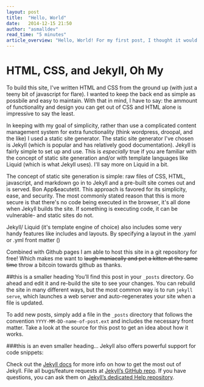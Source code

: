 ```yaml
---
layout: post
title:  "Hello, World"
date:   2014-12-15 21:50
author: "asmalldev"
read_time: "5 minutes"
article_overview: "Hello, World! For my first post, I thought it would be appropriate to talk about the creation process of this site."
---
```


# HTML, CSS, and Jekyll, Oh My
To build this site, I've written HTML and CSS from the ground up (with just a teeny bit of javascript for flare). I wanted to keep the back end as simple as possbile and easy to maintain. With that in mind, I have to say: the ammount of functionality and design you can get out of CSS and HTML alone is impressive to say the least.

In keeping with my goal of simplicity, rather than use a complicated content management system for extra functionality (think wordpress, droopal, and the like) I used a static site generator. The static site generator I've chosen is Jekyll (which is popular and has relatively good documentation). Jekyll is fairly simple to set up and use. This is *especially* true if you are familiar with the concept of static site generation and/or with template languages like Liquid (which is what Jekyll uses). I'll say more on Liquid in a bit.

The concept of static site generation is simple: raw files of CSS, HTML, javascript, and markdown go in to Jekyll and a pre-built site comes out and is served. Bon App&eacutetit. This approach is favored for its simplicity, ease, and security. The most commonly stated reason that this is more secure is that there's no code being executed in the browser, it's all done when Jekyll builds the site. If something is executing code, it can be vulnerable- and static sites do not.

Jekyll/ Liquid (it's template engine of choice) also includes some very handy features like includes and layouts. By specifying a layout in the .yaml or .yml front matter ()

Combined with Github pages I am able to host this site in a git repository for free! Which makes me want to ~~laugh maniacally and pet a kitten at the same time~~ throw a bitcoin towards github as thanks. 


##this is a smaller heading
You’ll find this post in your `_posts` directory. Go ahead and edit it and re-build the site to see your changes. You can rebuild the site in many different ways, but the most common way is to run `jekyll serve`, which launches a web server and auto-regenerates your site when a file is updated.

To add new posts, simply add a file in the `_posts` directory that follows the convention `YYYY-MM-DD-name-of-post.ext` and includes the necessary front matter. Take a look at the source for this post to get an idea about how it works.

###this is an even smaller heading...
Jekyll also offers powerful support for code snippets:

Check out the [Jekyll docs][jekyll] for more info on how to get the most out of Jekyll. File all bugs/feature requests at [Jekyll’s GitHub repo][jekyll-gh]. If you have questions, you can ask them on [Jekyll’s dedicated Help repository][jekyll-help].

[jekyll]:      http://jekyllrb.com
[jekyll-gh]:   https://github.com/jekyll/jekyll
[jekyll-help]: https://github.com/jekyll/jekyll-help
